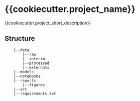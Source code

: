 # {{cookiecutter.project_name}}

{{cookiecutter.project_short_description}}

## Structure

```
    |--data
        |--raw
        |--interim
        |--processed
        |--externals
    |--models
    |--notebooks
    |--reports
        |--figures
    |--src
    |--requirements.txt
```


